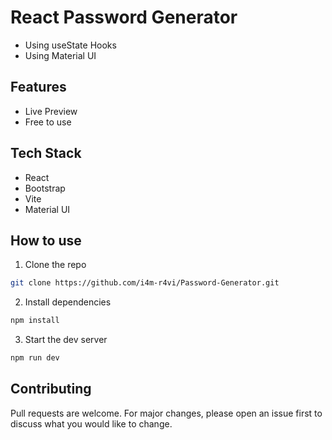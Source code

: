 
# React Password Generator
- Using useState Hooks
- Using Material UI

## Features
- Live Preview
- Free to use

## Tech Stack
- React
- Bootstrap
- Vite
- Material UI

## How to use
1. Clone the repo
``` bash
git clone https://github.com/i4m-r4vi/Password-Generator.git
```

2. Install dependencies
``` bash
npm install
```

3. Start the dev server
``` bash
npm run dev
```

## Contributing
Pull requests are welcome. For major changes, please open an issue first to discuss what you would like to change.


  
